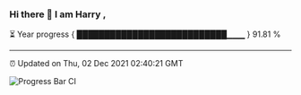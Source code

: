 ### Hi there 👋 I am Harry , 

⏳ Year progress { ███████████████████████████▁▁▁ } 91.81 %

---

⏰ Updated on Thu, 02 Dec 2021 02:40:21 GMT

![Progress Bar CI](https://github.com/duykhang68/duykhang68/workflows/Progress%20Bar%20CI/badge.svg)

